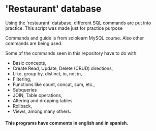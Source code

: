 # 'Restaurant' database 

Using the 'restaurant' database, different SQL commands are put into practice. This script was made just for practice purpose

Commands and guide is from sololearn MySQL course. Also other commands are being used.

Some of the commands seen in this repository have to do with:

- Basic concepts, 
- Create Read, Update, Delete (CRUD) directions,
- Like, group by, distinct, in, not in,
- Filtering, 
- Functions like count, concat, sum, etc.,
- Subqueries 
- JOIN, Table operations,
- Altering and dropping tables
- Rollback,
- Views,
among many others. 
#### This programs have comments in english and in spanish. 

